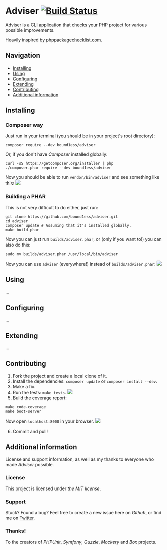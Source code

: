 # Adviser [![Build Status](https://travis-ci.org/bound1ess/adviser.svg?branch=master)](https://travis-ci.org/bound1ess/adviser)

Adviser is a CLI application that checks your PHP project for various possible improvements.

Heavily inspired by [phppackagechecklist.com](http://phppackagechecklist.com).

## Navigation

- [Installing](#installing)
- [Using](#using)
- [Configuring](#configuring)
- [Extending](#extending)
- [Contributing](#contributing)
- [Additional information](#additional-information)

## Installing

### Composer way

Just run in your terminal (you should be in your project's root directory):

```shell
composer require --dev bound1ess/adviser
```

Or, if you don't have *Composer* installed globally:

```shell
curl -sS https://getcomposer.org/installer | php
./composer.phar require --dev bound1ess/adviser
```


Now you should be able to run `vendor/bin/adviser` and see something like this:
![](http://i.imgur.com/rNT39gP.png)

### Building a PHAR

This is not very difficult to do either, just run:

```shell
git clone https://github.com/bound1ess/adviser.git
cd adviser
composer update # Assuming that it's installed globally.
make build-phar
```

Now you can just run `builds/adviser.phar`, or (only if you want to!) you can also do this:

```shell
sudo mv builds/adviser.phar /usr/local/bin/adviser
```

Now you can use `adviser` (everywhere!) instead of `builds/adviser.phar`:
![](http://i.imgur.com/JUXDdhz.png)

## Using

...

## Configuring

...

## Extending

...

## Contributing

1. Fork the project and create a local clone of it.
2. Install the dependencies: `composer update` or `composer install --dev`.
3. Make a fix.
4. Run the tests: `make tests`. ![](http://i.imgur.com/1CZZw84.png)
5. Build the coverage report:

```shell
make code-coverage
make boot-server
```

Now open `localhost:8000` in your browser.
![](http://i.imgur.com/bmGTxz9.png)

6. Commit and pull!

## Additional information

License and support information, as well as my thanks to everyone who made *Adviser* possible.

### License

This project is licensed under *the MIT license*.

### Support

Stuck?
Found a bug?
Feel free to create a new issue here on *Github*, or find me on [Twitter](https://twitter.com/bound1ess).

### Thanks!

To the creators of *PHPUnit*, *Symfony*, *Guzzle*, *Mockery* and *Box* projects.
